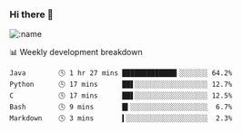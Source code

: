 ### Hi there 👋

<!--
**lv2020/lv2020** is a ✨ _special_ ✨ repository because its `README.md` (this file) appears on your GitHub profile.

Here are some ideas to get you started:

- 🔭 I’m currently working on ...
- 🌱 I’m currently learning ...
- 👯 I’m looking to collaborate on ...
- 🤔 I’m looking for help with ...
- 💬 Ask me about ...
- 📫 How to reach me: ...
- 😄 Pronouns: ...
- ⚡ Fun fact: ...
-->
![:name](https://count.getloli.com/get/@:lv2020)
 <!-- waka-box start -->
📊 Weekly development breakdown
```text
Java        🕓 1 hr 27 mins █████████████▍░░░░░░░ 64.2%
Python      🕓 17 mins      ██▋░░░░░░░░░░░░░░░░░░ 12.7%
C           🕓 17 mins      ██▋░░░░░░░░░░░░░░░░░░ 12.5%
Bash        🕓 9 mins       █▍░░░░░░░░░░░░░░░░░░░  6.7%
Markdown    🕓 3 mins       ▍░░░░░░░░░░░░░░░░░░░░  2.3%
```
<!-- Powered by https://github.com/YouEclipse/waka-box-go . -->
<!-- waka-box end -->
